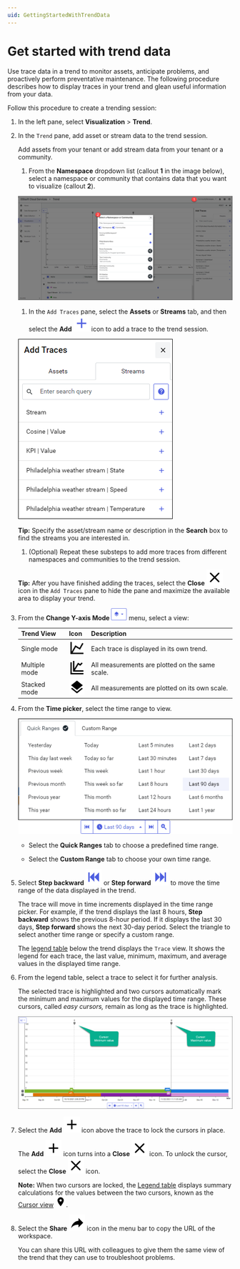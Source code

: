 ```yaml
---
uid: GettingStartedWithTrendData
---
```


# Get started with trend data

Use trace data in a trend to monitor assets, anticipate problems, and proactively perform preventative maintenance. The following procedure describes how to display traces in your trend and glean useful information from your data.

Follow this procedure to create a trending session:

1. In the left pane, select **Visualization** > **Trend**.
   
1. In the `Trend` pane, add asset or stream data to the trend session. 

    Add assets from your tenant or add stream data from your tenant or a community.

    1. From the **Namespace** dropdown list (callout **1** in the image below), select a namespace or community that contains data that you want to visualize (callout **2**).

    ![Select namespace/community](images/select-namespace-community.png)

    1. In the `Add Traces` pane, select the **Assets** or **Streams** tab, and then select the **Add** 
    ![add](../_icons/plus-thick-alt.svg) icon to add a trace to the trend session.

    ![Add traces](images/add-traces.png)

    **Tip:** Specify the asset/stream name or description in the **Search** box to find the streams you are interested in.

    1. (Optional) Repeat these substeps to add more traces from different namespaces and communities to the trend session.  

    **Tip:** After you have finished adding the traces, select the **Close** ![close](../_icons/window-close.svg) icon in the `Add Traces` pane to hide the pane and maximize the available area to display your trend.
        
1. From the **Change Y-axis Mode** ![Trend views menu](images/trend-views-icon.png) menu, select a view:

    | Trend View | Icon | Description |
    |--|--|--|
    | Single mode |  ![single mode](../_icons/chart-line.svg) | Each trace is displayed in its own trend. |
    | Multiple mode | ![multiple mode](../_icons/chart-multiple.svg) | All measurements are plotted on the same scale. |
    | Stacked mode | ![stacked mode](../_icons/layers.svg) | All measurements are plotted on its own scale. |

1. From the **Time picker**, select the time range to view. 

    ![Time picker](images/Time-picker.png)
    
    - Select the **Quick Ranges** tab to choose a predefined time range.
    
    - Select the **Custom Range** tab to choose your own time range.

1. Select **Step backward** ![step backward](../_icons/skip-backward.svg) or **Step forward** ![step forward](../_icons/skip-forward.svg) to move the time range of the data displayed in the trend.

   The trace will move in time increments displayed in the time range picker. For example, if the trend displays the last 8 hours, **Step backward** shows the previous 8-hour period. If it displays the last 30 days, **Step forward** shows the next 30-day period. Select the triangle to select another time range or specify a custom range.

   The [legend table](xref:LegendTableReference) below the trend displays the `Trace` view. It shows the legend for each trace, the last value, minimum, maximum, and average values in the displayed time range.

1. From the legend table, select a trace to select it for further analysis.

    The selected trace is highlighted and two cursors automatically mark the minimum and maximum values for the displayed time range. These cursors, called *easy cursors,* remain as long as the trace is highlighted.

    ![Maximum and minimum cursors](images/Max_min_cursors.png)

1. Select the **Add** ![add](../_icons/plus-thick.svg) icon above the trace to lock the cursors in place.
    
    The **Add** ![add](../_icons/plus-thick.svg) icon turns into a **Close** ![close](../_icons/window-close.svg) icon. To unlock the cursor, select the **Close** ![close](../_icons/window-close.svg) icon.

    **Note:** When two cursors are locked, the [Legend table](xref:LegendTableReference) displays summary calculations for the values between the two cursors, known as the [Cursor view](xref:LegendTableReference#cursor-view) ![cursor](../_icons/map-marker.svg).

1. Select the **Share** ![share](../_icons/share.svg) icon in the menu bar to copy the URL of the workspace. 

    You can share this URL with colleagues to give them the same view of the trend that they can use to troubleshoot problems.
